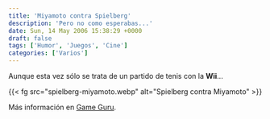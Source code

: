 ```yaml
---
title: 'Miyamoto contra Spielberg'
description: 'Pero no como esperabas...'
date: Sun, 14 May 2006 15:38:29 +0000
draft: false
tags: ['Humor', 'Juegos', 'Cine']
categories: ['Varios']
---
```


Aunque esta vez sólo se trata de un partido de tenis con la **Wii**...

{{< fg src="spielberg-miyamoto.webp" alt="Spielberg contra Miyamoto" >}}

Más información en [Game Guru](http://www.gameguru.in/nintendo-wii/2006/17/miyamoto-and-spielberg-playing-tennis-on-nintendo-wii-at-e3/).